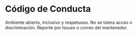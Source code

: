# Código de Conducta
Ambiente abierto, inclusivo y respetuoso. No se tolera acoso o discriminación.
Reporte por Issues o correo del mantenedor.
